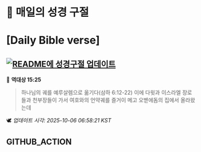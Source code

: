 # 🙏 매일의 성경 구절
# [Daily Bible verse]
## [![README에 성경구절 업데이트](https://github.com/DONGSUKA/first_test/actions/workflows/update-readme-bible.yml/badge.svg)](https://github.com/DONGSUKA/first_test/actions/workflows/update-readme-bible.yml)
<!-- START_BIBLE_VERSE -->
📖 **역대상 15:25**
> 하나님의 궤를 예루살렘으로 옮기다(삼하 6:12-22) 이에 다윗과 이스라엘 장로들과 천부장들이 가서 여호와의 언약궤를 즐거이 메고 오벧에돔의 집에서 올라왔는데

🕊️ _업데이트 시각: 2025-10-06 06:58:21 KST_
  <!-- END_BIBLE_VERSE -->
## GITHUB_ACTION
